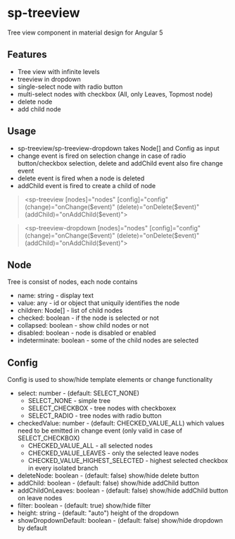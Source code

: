 # sp-treeview
Tree view component in material design for Angular 5

## Features
- Tree view with infinite levels
- treeview in dropdown
- single-select node with radio button
- multi-select nodes with checkbox (All, only Leaves, Topmost node)
- delete node
- add child node

## Usage

- sp-treeview/sp-treeview-dropdown takes Node[] and Config as input
- change event is fired on selection change in case of radio button/checkbox selection, delete and addChild event also fire change event
- delete event is fired when a node is deleted
- addChild event is fired to create a child of node

> <sp-treeview [nodes]="nodes" [config]="config" (change)="onChange($event)" (delete)="onDelete($event)" (addChild)="onAddChild($event)"></sp-treeview>

> <sp-treeview-dropdown [nodes]="nodes" [config]="config" (change)="onChange($event)" (delete)="onDelete($event)" (addChild)="onAddChild($event)"></sp-treeview-dropdown>

## Node

Tree is consist of nodes, each node contains

- name: string - display text
- value: any -  id or object that uniquily identifies the node
- children: Node[] - list of child nodes
- checked: boolean - if the node is selected or not
- collapsed: boolean - show child nodes or not
- disabled: boolean - node is disabled or enabled
- indeterminate: boolean - some of the child nodes are selected

## Config

Config is used to show/hide template elements or change functionality

- select: number - (default: SELECT_NONE)
    - SELECT_NONE - simple tree
    - SELECT_CHECKBOX - tree nodes with checkboxex
    - SELECT_RADIO - tree nodes with radio button
- checkedValue: number - (default: CHECKED_VALUE_ALL) which values need to be emitted in change event (only valid in case of SELECT_CHECKBOX)
    - CHECKED_VALUE_ALL - all selected nodes
    - CHECKED_VALUE_LEAVES - only the selected leave nodes
    - CHECKED_VALUE_HIGHEST_SELECTED - highest selected checkbox in every isolated branch
- deleteNode: boolean - (default: false) show/hide delete button
- addChild: boolean - (default: false) show/hide addChild button
- addChildOnLeaves: boolean - (default: false) show/hide addChild button on leave nodes
- filter: boolean - (default: true) show/hide filter
- height: string - (default: "auto") height of the dropdown
- showDropdownDefault: boolean - (default: false) show/hide dropdown by default